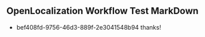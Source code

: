 ## OpenLocalization Workflow Test MarkDown
* bef408fd-9756-46d3-889f-2e3041548b94 thanks!

<!--HONumber=Jul16_HO5-->


